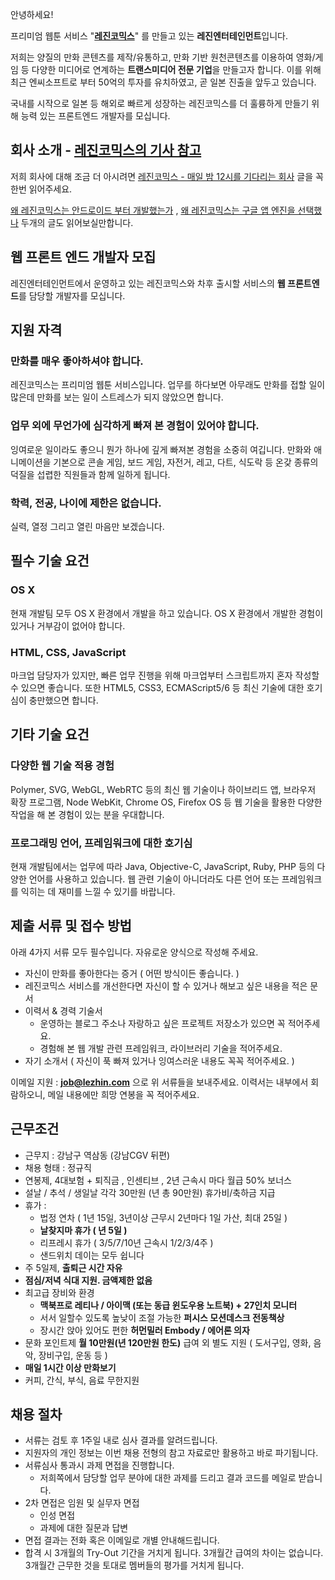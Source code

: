 안녕하세요!

프리미엄 웹툰 서비스 "**[레진코믹스](http://www.lezhin.com)**" 를 만들고 있는 **레진엔터테인먼트**입니다.

저희는 양질의 만화 콘텐츠를 제작/유통하고, 만화 기반 원천콘텐츠를 이용하여 영화/게임 등 다양한 미디어로 연계하는 **트랜스미디어 전문 기업**을 만들고자 합니다. 이를 위해 최근 엔씨소프트로 부터 50억의 투자를 유치하였고, 곧 일본 진출을 앞두고 있습니다.

국내를 시작으로 일본 등 해외로 빠르게 성장하는 레진코믹스를 더 훌륭하게 만들기 위해 능력 있는 프론트엔드 개발자를 모십니다.

## 회사 소개 - [레진코믹스의 기사 참고](https://github.com/lezhin/apply/blob/master/README.md)

저희 회사에 대해 조금 더 아시려면 [레진코믹스 - 매일 밤 12시를 기다리는 회사](http://xguru.net/1870) 글을 꼭 한번 읽어주세요.

[왜 레진코믹스는 안드로이드 부터 개발했는가](http://xguru.net/1868) , [왜 레진코믹스는 구글 앱 엔진을 선택했나](http://curioe.com/7) 두개의 글도 읽어보실만합니다.

## 웹 프론트 엔드 개발자 모집

레진엔터테인먼트에서 운영하고 있는 레진코믹스와 차후 출시할 서비스의 **웹 프론트엔드**를 담당할 개발자를 모십니다.

## 지원 자격

### 만화를 매우 좋아하셔야 합니다.

레진코믹스는 프리미엄 웹툰 서비스입니다. 업무를 하다보면 아무래도 만화를 접할 일이 많은데 만화를 보는 일이 스트레스가 되지 않았으면 합니다.

### 업무 외에 무언가에 심각하게 빠져 본 경험이 있어야 합니다.

잉여로운 일이라도 좋으니 뭔가 하나에 깊게 빠져본 경험을 소중히 여깁니다. 만화와 애니메이션을 기본으로 콘솔 게임, 보드 게임, 자전거, 레고, 다트, 식도락 등 온갖 종류의 덕질을 섭렵한 직원들과 함께 일하게 됩니다.

### 학력, 전공, 나이에 제한은 없습니다.

실력, 열정 그리고 열린 마음만 보겠습니다.

## 필수 기술 요건

### OS X

현재 개발팀 모두 OS X 환경에서 개발을 하고 있습니다. OS X 환경에서 개발한 경험이 있거나 거부감이 없어야 합니다.

### HTML, CSS, JavaScript

마크업 담당자가 있지만, 빠른 업무 진행을 위해 마크업부터 스크립트까지 혼자 작성할 수 있으면 좋습니다. 또한 HTML5, CSS3, ECMAScript5/6 등 최신 기술에 대한 호기심이 충만했으면 합니다.

## 기타 기술 요건

### 다양한 웹 기술 적용 경험

Polymer, SVG, WebGL, WebRTC 등의 최신 웹 기술이나 하이브리드 앱, 브라우저 확장 프로그램, Node WebKit, Chrome OS, Firefox OS 등 웹 기술을 활용한 다양한 작업을 해 본 경험이 있는 분을 우대합니다.

### 프로그래밍 언어, 프레임워크에 대한 호기심

현재 개발팀에서는 업무에 따라 Java, Objective-C, JavaScript, Ruby, PHP 등의 다양한 언어를 사용하고 있습니다. 웹 관련 기술이 아니더라도 다른 언어 또는 프레임워크를 익히는 데 재미를 느낄 수 있기를 바랍니다.

## 제출 서류 및 접수 방법

아래 4가지 서류 모두 필수입니다. 자유로운 양식으로 작성해 주세요.

- 자신이 만화를 좋아한다는 증거 ( 어떤 방식이든 좋습니다. )
- 레진코믹스 서비스를 개선한다면 자신이 할 수 있거나 해보고 싶은 내용을 적은 문서
- 이력서 & 경력 기술서
    * 운영하는 블로그 주소나 자랑하고 싶은 프로젝트 저장소가 있으면 꼭 적어주세요.
    * 경험해 본 웹 개발 관련 프레임워크, 라이브러리 기술을 적어주세요.
- 자기 소개서 ( 자신이 푹 빠져 있거나 잉여스러운 내용도 꼭꼭 적어주세요. )

이메일 지원 : **job@lezhin.com** 으로 위 서류들을 보내주세요. 이력서는 내부에서 회람하오니, 메일 내용에만 희망 연봉을 꼭 적어주세요.

## 근무조건

- 근무지 : 강남구 역삼동 (강남CGV 뒤편)
- 채용 형태 : 정규직
- 연봉제, 4대보험 + 퇴직금 , 인센티브 , 2년 근속시 마다 월급 50% 보너스
- 설날 / 추석 / 생일날 각각 30만원 (년 총 90만원) 휴가비/축하금 지급
- 휴가 : 
  - 법정 연차 ( 1년 15일, 3년이상 근무시 2년마다 1일 가산, 최대 25일 )
  - **날찾지마 휴가 ( 년 5일 )**
  - 리프레시 휴가 ( 3/5/7/10년 근속시 1/2/3/4주 )
  - 샌드위치 데이는 모두 쉽니다
- 주 5일제, **출퇴근 시간 자유**
- **점심/저녁 식대 지원. 금액제한 없음**
- 최고급 장비와 환경
  - **맥북프로 레티나 / 아이맥 (또는 동급 윈도우용 노트북) + 27인치 모니터** 
  - 서서 일할수 있도록 높낮이 조절 가능한 **퍼시스 모션데스크 전동책상** 
  - 장시간 앉아 있어도 편한 **허먼밀러 Embody / 에어론 의자**
- 문화 포인트제 **월 10만원(년 120만원 한도)** 급여 외 별도 지원 ( 도서구입, 영화, 음악, 장비구입, 운동 등 )
- **매일 1시간 이상 만화보기**
- 커피, 간식, 부식, 음료 무한지원

## 채용 절차

- 서류는 검토 후 1주일 내로 심사 결과를 알려드립니다.
- 지원자의 개인 정보는 이번 채용 전형의 참고 자료로만 활용하고 바로 파기됩니다.
- 서류심사 통과시 과제 면접을 진행합니다.
    * 저희쪽에서 담당할 업무 분야에 대한 과제를 드리고 결과 코드를 메일로 받습니다.
- 2차 면접은 임원 및 실무자 면접
    * 인성 면접
    * 과제에 대한 질문과 답변
- 면접 결과는 전화 혹은 이메일로 개별 안내해드립니다.
- 합격 시 3개월의 Try-Out 기간을 거치게 됩니다. 3개월간 급여의 차이는 없습니다. 3개월간 근무한 것을 토대로 멤버들의 평가를 거치게 됩니다.
